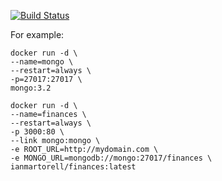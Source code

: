 [![Build Status](https://travis-ci.org/ianmartorell/finances.svg?branch=master)](https://travis-ci.org/ianmartorell/finances)

For example:

```
docker run -d \
--name=mongo \
--restart=always \
-p=27017:27017 \
mongo:3.2

docker run -d \
--name=finances \
--restart=always \
-p 3000:80 \
--link mongo:mongo \
-e ROOT_URL=http://mydomain.com \
-e MONGO_URL=mongodb://mongo:27017/finances \
ianmartorell/finances:latest
```
